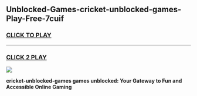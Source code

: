 
## Unblocked-Games-cricket-unblocked-games-Play-Free-7cuif
<h3>
<a href="https://premium76.site?title=cricket-unblocked-games&ref=23A">CLICK TO PLAY</a></h3>
<hr>

<h3>
<a href="https://premium76.site?title=cricket-unblocked-games&ref=23A">CLICK 2 PLAY</a>
  
</h3>

<a href="https://premium76.site?title=cricket-unblocked-games&ref=23A"><img src="https://clearcache.store/games.png"></a>


**cricket-unblocked-games games unblocked: Your Gateway to Fun and Accessible Online Gaming**
